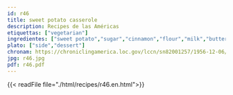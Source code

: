 ```yaml
---
id: r46
title: sweet potato casserole
description: Recipes de las Américas
etiquettas: ["vegetarian"]
ingredientes: ["sweet potato","sugar","cinnamon","flour","milk","butter","egg","salt"]
plato: ["side","dessert"]
chronam: https://chroniclingamerica.loc.gov/lccn/sn82001257/1956-12-06/ed-1/seq-5/
jpg: r46.jpg
pdf: r46.pdf
---
```


{{< readFile file="./html/recipes/r46.en.html">}}